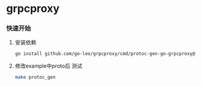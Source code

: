 # grpcproxy

### 快速开始

1. 安装依赖

    ```bash
    go install github.com/go-leo/grpcproxy/cmd/protoc-gen-go-grpcproxy@latest

    ```

2. 修改example中proto后 测试
    ```bash
    make protoc_gen
    ```
